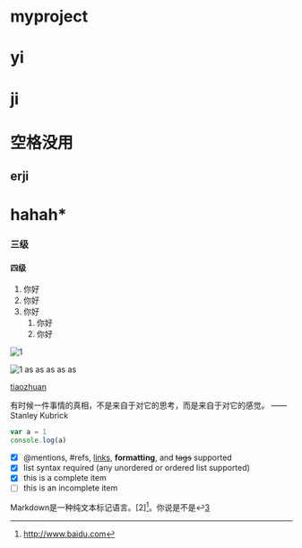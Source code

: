 # myproject
# yi
<h1>ji

# 空格没用
## erji
# <span id='sss1'>hahah*</span>

### 三级
#### 四级
1. 你好
2. 你好
3. 你好
   1. 你好
   2. 你好


![1](https://timgsa.baidu.com/timg?image&quality=80&size=b9999_10000&sec=1608535635501&di=d5273063b0f2a338b2178a341b1205f3&imgtype=0&src=http%3A%2F%2Fattach.bbs.miui.com%2Fforum%2F201305%2F29%2F101838y2tkuxpfopkwzpvg.jpg)


![1](https://timgsa.baidu.com/timg?image&quality=80&size=b9999_10000&sec=1608535635501&di=d5273063b0f2a338b2178a341b1205f3&imgtype=0&src=http%3A%2F%2Fattach.bbs.miui.com%2Fforum%2F201305%2F29%2F101838y2tkuxpfopkwzpvg.jpg)
as
as
as
as
as

[tiaozhuan](#sss1)

有时候一件事情的真相，不是来自于对它的思考，而是来自于对它的感觉。 —— Stanley Kubrick

``` javascript
var a = 1
console.log(a)
```
- [x] @mentions, #refs, [links](), **formatting**, and <del>tags</del> supported
- [x] list syntax required (any unordered or ordered list supported)
- [x] this is a complete item
- [ ] this is an incomplete item

Markdown是一种纯文本标记语言。[2][^1]。你说是不是↩[3](http://example.com/)

[^1]:http://www.baidu.com